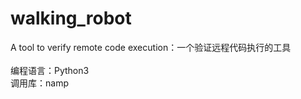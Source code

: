 # walking_robot
A tool to verify remote code execution：一个验证远程代码执行的工具</br>
</br>
编程语言：Python3</br>
调用库：namp</br>
